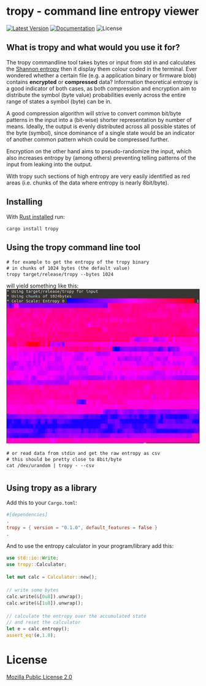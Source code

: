 # tropy - command line entropy viewer
[![Latest Version](https://img.shields.io/crates/v/tropy.svg)](https://crates.io/crates/tropy)
[![Documentation](https://docs.rs/tropy/badge.svg)](https://docs.rs/crate/tropy)
![License](https://img.shields.io/crates/l/tropy.svg)

## What is tropy and what would you use it for?
The tropy commandline tool takes bytes or input from std in and calculates the [Shannon entropy](https://en.wikipedia.org/wiki/Entropy_(information_theory)) then it display them colour coded in the terminal.
Ever wondered whether a certain file (e.g. a application binary or firmware blob) contains __encrypted__ or __compressed__ data?
Information theoretical entropy is a good indicator of both cases, as both compression and encryption aim to distribute the symbol (byte value) probabilities evenly across the entire range of states a symbol (byte) can be in.

A good compression algorithm will strive to convert common bit/byte patterns in the input into a (bit-wise) shorter representation by number of means.
Ideally, the output is evenly distributed across all possible states of the byte (symbol), since dominance of a single state would be an indicator of another common pattern which could be compressed further.

Encryption on the other hand aims to pseudo-randomize the input, which also increases entropy by (among others) preventing telling patterns of the input from leaking into the output.

With tropy such sections of high entropy are very easily identified as red areas (i.e. chunks of the data where entropy is nearly 8bit/byte).

## Installing
With [Rust installed](https://rustup.rs) run:
```shell
cargo install tropy
``` 

## Using the tropy command line tool
```shell
# for example to get the entropy of the tropy binary
# in chunks of 1024 bytes (the default value)
tropy target/release/tropy --bytes 1024
```
will yield something like this:
![example.png](example.png)

```shell
# or read data from stdin and get the raw entropy as csv
# this should be pretty close to 8bit/byte
cat /dev/urandom | tropy - --csv
```
#

## Using tropy as a library
Add this to your ```Cargo.toml```:
```toml
#[dependencies]
.
tropy = { version = "0.1.0", default_features = false }
.

```
And to use the entropy calculator in your program/library add this:
```rust
use std::io::Write;
use tropy::Calculator;

let mut calc = Calculator::new();

// write some bytes
calc.write(&[0u8]).unwrap();
calc.write(&[1u8]).unwrap();

// calculate the entropy over the accumulated state
// and reset the calculator
let e = calc.entropy();
assert_eq!(e,1.0);

```

# License
[Mozilla Public License 2.0](https://www.mozilla.org/en-US/MPL/2.0)
